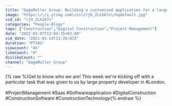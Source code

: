 ```yaml
---
title: "GagaMuller Group: Building a customised application for a large property developer in London."
image: "https:\/\/i.ytimg.com\/vi\/rjH_ZLX267s\/hqdefault.jpg"
vid_id: "rjH_ZLX267s"
categories: "People-Blogs"
tags: ["Construction","Digital Construction","Project Management"]
date: "2022-03-07T13:04:35+03:00"
vid_date: "2021-01-14T11:39:07Z"
duration: "PT39S"
viewcount: "45"
likeCount: "0"
dislikeCount: ""
channel: "GagaMuller Group"
---
```

{% raw %}Get to know who we are! This week we're kicking off with a particular task that was given to us by large property developer in #London.<br /><br />#ProjectManagement #Saas #Softwareapplication #DigitalConstruction  #ConstructionSoftware #ConstructionTechnology{% endraw %}

